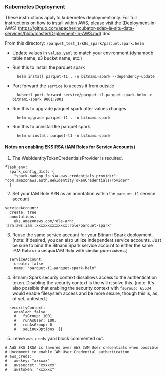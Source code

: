 ### Kubernetes Deployment
These instructions apply to kubernetes deployment only.  For full instructions on how to install within AWS, please visit the [Deployment-in-AWS] (https://github.com/apache/incubator-sdap-in-situ-data-services/blob/master/Deployment-in-AWS.md) doc.

From this directory: `/parquet_test_1/k8s_spark/parquet.spark.helm`
- Update values in `values.yaml` to match your environment (dynamodb table name, s3 bucket name, etc.)
- Run this to install the parquet spark

        helm install parquet-t1 . -n bitnami-spark --dependency-update

- Port forward the `service` to access it from outside

        kubectl port-forward service/parquet-t1-parquet-spark-helm -n bitnami-spark 9801:9801

- Run this to upgrade parquet spark after values changes

        helm upgrade parquet-t1 . -n bitnami-spark

- Run this to uninstall the parquet spark

        helm uninstall parquet-t1 -n bitnami-spark

#### Notes on enabling EKS IRSA (IAM Roles for Service Accounts)

1. The WebIdentityTokenCredentialsProvider is required.
```
flask_env:
  spark_config_dict: {
    "spark.hadoop.fs.s3a.aws.credentials.provider": "com.amazonaws.auth.WebIdentityTokenCredentialsProvider"
  }
```
2. Set your IAM Role ARN as an annotation within the `parquet-t1` service account
```
serviceAccount:
  create: true
  annotations:
    eks.amazonaws.com/role-arn: 'arn:aws:iam::xxxxxxxxxxxxxx:role/parquet-spark'
```
3. Reuse the same service account for your Bitnami Spark deployment. \[note: If desired, you can also utilize independent service accounts.  Just be sure to bind the Bitnami Spark service account to either the same IAM Role or a unique IAM Role with similar permissions.\]
```
  serviceAccount:
    create: false
    name: "parquet-t1-parquet-spark-helm"
```
4. Bitnami Spark security context dissallows access to the authentication token.  Disabling the security context is the will resolve this. \[note: It's also possible that enabling the security context with `fsGroup: 65534` would enable filesystem access and be more secure, though this is, as of yet, untested.\]
```
  securityContext:
    enabled: false
    #   fsGroup: 1001
    #   runAsUser: 1001
    #   runAsGroup: 0
    #   seLinuxOptions: {}
```
5. Leave `aws_creds` yaml block commented out.
```
# AWS EKS IRSA is favored over AWS IAM User credentials when possible
# Uncomment to enable IAM User Credential authentication
# aws_creds:
#   awskey: "xxxxxx"
#   awssecret: "xxxxxx"
#   awstoken: "xxxxxx"
```
